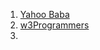 1. [Yahoo Baba](https://www.youtube.com/@YahooBaba/playlists)
2. [w3Programmers](https://www.youtube.com/@w3programmers-live/playlists)
3. 